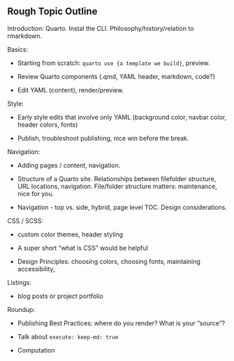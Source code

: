 ## Rough Topic Outline

Introduction: Quarto. Instal the CLI. Philosophy/history/relation to rmarkdown.

Basics:

-   Starting from scratch: `quarto use {a template we build}`, preview.

-   Review Quarto components (.qmd, YAML header, markdown, code?)

-   Edit YAML (content), render/preview.

Style:

-   Early style edits that involve only YAML (background color, navbar color, header colors, fonts)

-   Publish, troubleshoot publishing, nice win before the break.

Navigation:

-   Adding pages / content, navigation.

-   Structure of a Quarto site. Relationships between filefolder structure, URL locations, navigation. File/folder structure matters: maintenance, nice for you.

-   Navigation - top vs. side, hybrid, page level TOC. Design considerations.

CSS / SCSS:

-   custom color themes, header styling

-   A super short “what is CSS” would be helpful

-   Design Principles: choosing colors, choosing fonts, maintaining accessibility,

Listings:

-   blog posts or project portfolio

Roundup:

-   Publishing Best Practices: where do you render? What is your “source”?

-   Talk about `execute: keep-md: true`

-   Computation